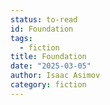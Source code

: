 ```yaml
---
status: to-read
id: Foundation
tags:
  - fiction
title: Foundation
date: "2025-03-05"
author: Isaac Asimov
category: fiction
---
```

